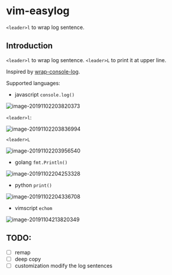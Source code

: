 # vim-easylog
`<leader>l` to wrap log sentence.

## Introduction

`<leader>l` to wrap log sentence. `<leader>L` to print it at upper line. 

Inspired by [wrap-console-log](https://marketplace.visualstudio.com/items?itemName=midnightsyntax.vscode-wrap-console-log).



Supported languages:

- javascript
  `console.log()`

![image-20191102203820373](https://tva1.sinaimg.cn/large/006y8mN6gy1g8jz6oaqhpj304b00wdfp.jpg)

`<leader>l`:

![image-20191102203836994](https://tva1.sinaimg.cn/large/006y8mN6gy1g8jz6x9k0hj306001idfs.jpg)

`<leader>L`

![image-20191102203956540](https://tva1.sinaimg.cn/large/006y8mN6gy1g8jz8awtlhj305q01maa0.jpg)

- golang
  `fmt.Println()`

![image-20191102204253328](https://tva1.sinaimg.cn/large/006y8mN6gy1g8jzbddc9rj305g01gt8m.jpg)

- python
  `print()`

![image-20191102204336708](https://tva1.sinaimg.cn/large/006y8mN6gy1g8jzc4jb6oj303o0133ye.jpg)

- vimscript
  `echom`

![image-20191104213820349](https://tva1.sinaimg.cn/large/006y8mN6gy1g8mc5qbdu7j305001wjrh.jpg)

## TODO:

- [ ] remap
- [ ] deep copy
- [ ] customization
  modify the log sentences